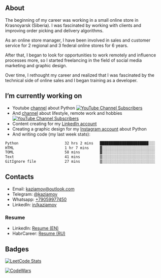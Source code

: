 

<!--### Hi there 👋


**kazyamov/kazyamov** is a ✨ _special_ ✨ repository because its `README.md` (this file) appears on your GitHub profile.

Here are some ideas to get you started:
-->
## About

The beginning of my career was working in a small online store in Krasnoyarsk (Siberia). I was fascinated by working with clients and improving order picking and delivery algorithms.

As an online store manager, I have been involved in sales and customer service for 2 regional and 3 federal online stores for 6 years.

After that, I began to look for opportunities to work remotely and influence processes more, so I started freelancing in the field of social media marketing and graphic design.

Over time, I rethought my career and realized that I was fascinated by the technical side of online sales and I began training as a developer.

## I’m currently working on
  * Youtube [channel](https://www.youtube.com/channel/UCYspuehThql30psLWg3c-fA/?sub_confirmation=1) about Python [![YouTube Channel Subscribers](https://img.shields.io/youtube/channel/subscribers/UCYspuehThql30psLWg3c-fA)](https://www.youtube.com/channel/UCYspuehThql30psLWg3c-fA/?sub_confirmation=1) 
  * And [channel](https://www.youtube.com/channel/UCYLIThkSR1JmUoxLXtc-S9w/?sub_confirmation=1) about lifestyle, remote work and hobbies [![YouTube Channel Subscribers](https://img.shields.io/youtube/channel/subscribers/UCYLIThkSR1JmUoxLXtc-S9w)](https://www.youtube.com/channel/UCYLIThkSR1JmUoxLXtc-S9w/?sub_confirmation=1) 
  * Content creating  for my [LinkedIn account](https://www.linkedin.com/feed/hashtag/?keywords=kaziamov)
  * Creating a graphic design for my [Instagram account](https://instagram.com/kaziamov_) about Python
  * And writing code (my last week stats):

<!--START_SECTION:waka-->

```txt
Python                     32 hrs 2 mins   ██████████████████████░░░   87.60 %
HTML                       1 hr 7 mins     ▓░░░░░░░░░░░░░░░░░░░░░░░░   03.10 %
TOML                       58 mins         ▓░░░░░░░░░░░░░░░░░░░░░░░░   02.67 %
Text                       41 mins         ▒░░░░░░░░░░░░░░░░░░░░░░░░   01.87 %
GitIgnore file             27 mins         ▒░░░░░░░░░░░░░░░░░░░░░░░░   01.24 %
```

<!--END_SECTION:waka-->

<!--
## What I'm planning to do

## I’m currently learning ...

## 👯 I’m looking to collaborate on ...
## 🤔 I’m looking for help with ...
## 💬 Ask me about graphic design, marketing or psychology
## 📫 How to reach me: ...
## 😄 Pronouns: ...
## ⚡ Fun fact: ...
-->
## Contacts

* Email: [kaziamov@outlook.com](mailto:kaziamov@outlook.com)
* Telegram: [@kaziamov](https://t.me/kaziamov)
* Whatsapp: [+79059977450](https://wa.me/79059977450)
* LinkedIn: [in/kaziamov](https://www.linkedin.com/in/kaziamov)

### Resume
* LinkedIn: [Resume (EN)](https://www.linkedin.com/in/kaziamov)
* HabrCareer: [Resume (RU)](https://career.habr.com/kaziamov)

## Badges
[![LeetCode Stats](https://leetcode.card.workers.dev/kaziamov?theme=dark&font=source_code_pro&extension=null)](https://leetcode.com/kaziamov/)

[![CodeWars](https://www.codewars.com/users/kaziamov/badges/large)](https://www.codewars.com/r/N0so6Q)

<!-- ## How is it going? Very well... -->

